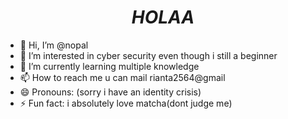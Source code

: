 <h1 align="center"><i>HOLAA</i></h1>

- 👋 Hi, I’m @nopal
- 👀 I’m interested in cyber security even though i still a beginner
- 🌱 I’m currently learning multiple knowledge
- 📫 How to reach me u can mail rianta2564@gmail 
- 😄 Pronouns: (sorry i have an identity crisis)
- ⚡ Fun fact: i absolutely love matcha(dont judge me)
